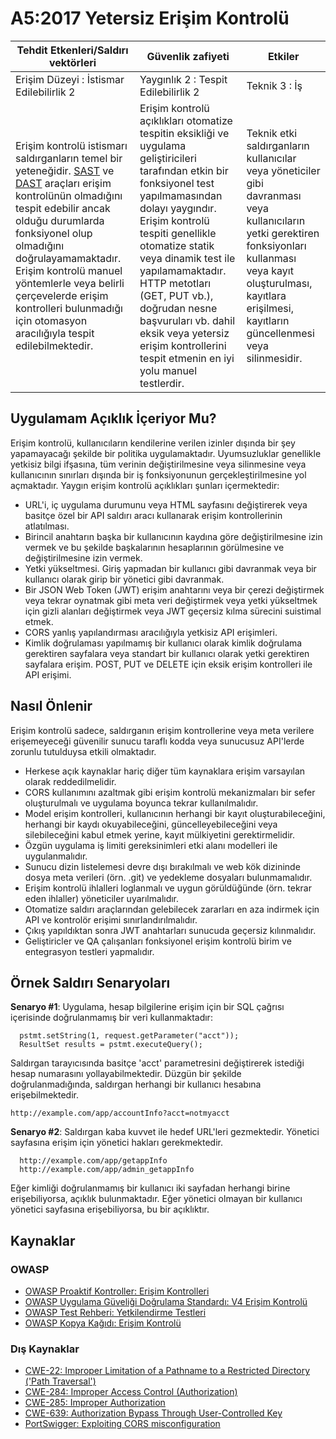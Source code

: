 # A5:2017 Yetersiz Erişim Kontrolü

| Tehdit Etkenleri/Saldırı vektörleri | Güvenlik zafiyeti  | Etkiler |
| -- | -- | -- |
| Erişim Düzeyi : İstismar Edilebilirlik 2 | Yaygınlık 2 : Tespit Edilebilirlik 2 | Teknik 3 : İş |
| Erişim kontrolü istismarı saldırganların temel bir yeteneğidir. [SAST](https://wiki.owasp.org/index.php/Source_Code_Analysis_Tools) ve [DAST](https://wiki.owasp.org/index.php/Category:Vulnerability_Scanning_Tools) araçları erişim kontrolünün olmadığını tespit edebilir ancak olduğu durumlarda fonksiyonel olup olmadığını doğrulayamamaktadır. Erişim kontrolü manuel yöntemlerle veya belirli çerçevelerde erişim kontrolleri bulunmadığı için otomasyon aracılığıyla tespit edilebilmektedir. | Erişim kontrolü açıklıkları otomatize tespitin eksikliği ve uygulama geliştiricileri tarafından etkin bir fonksiyonel test yapılmamasından dolayı yaygındır. Erişim kontrolü tespiti genellikle otomatize statik veya dinamik test ile yapılamamaktadır. HTTP metotları (GET, PUT vb.), doğrudan nesne başvuruları vb. dahil eksik veya yetersiz erişim kontrollerini tespit etmenin en iyi yolu manuel testlerdir. | Teknik etki saldırganların kullanıcılar veya yöneticiler gibi davranması veya kullanıcıların yetki gerektiren fonksiyonları kullanması veya kayıt oluşturulması, kayıtlara erişilmesi, kayıtların güncellenmesi veya silinmesidir. |

## Uygulamam Açıklık İçeriyor Mu?

Erişim kontrolü, kullanıcıların kendilerine verilen izinler dışında bir şey yapamayacağı şekilde bir politika uygulamaktadır. Uyumsuzluklar genellikle yetkisiz bilgi ifşasına, tüm verinin değiştirilmesine veya silinmesine veya kullanıcının sınırları dışında bir iş fonksiyonunun gerçekleştirilmesine yol açmaktadır. Yaygın erişim kontrolü açıklıkları şunları içermektedir:

* URL'i, iç uygulama durumunu veya HTML sayfasını değiştirerek veya basitçe özel bir API saldırı aracı kullanarak erişim kontrollerinin atlatılması.
* Birincil anahtarın başka bir kullanıcının kaydına göre değiştirilmesine izin vermek ve bu şekilde başkalarının hesaplarının görülmesine ve değiştirilmesine izin vermek.
* Yetki yükseltmesi. Giriş yapmadan bir kullanıcı gibi davranmak veya bir kullanıcı olarak girip bir yönetici gibi davranmak.
* Bir JSON Web Token (JWT) erişim anahtarını veya bir çerezi değiştirmek veya tekrar oynatmak gibi meta veri değiştirmek veya yetki yükseltmek için gizli alanları değiştirmek veya JWT geçersiz kılma sürecini suistimal etmek.
* CORS yanlış yapılandırması aracılığıyla yetkisiz API erişimleri.
* Kimlik doğrulaması yapılmamış bir kullanıcı olarak kimlik doğrulama gerektiren sayfalara veya standart bir kullanıcı olarak yetki gerektiren sayfalara erişim. POST, PUT ve DELETE için eksik erişim kontrolleri ile API erişimi.

## Nasıl Önlenir

Erişim kontrolü sadece, saldırganın erişim kontrollerine veya meta verilere erişemeyeceği güvenilir sunucu taraflı kodda veya sunucusuz API'lerde zorunlu tutulduysa etkili olmaktadır.

* Herkese açık kaynaklar hariç diğer tüm kaynaklara erişim varsayılan olarak reddedilmelidir.
* CORS kullanımını azaltmak gibi erişim kontrolü mekanizmaları bir sefer oluşturulmalı ve uygulama boyunca tekrar kullanılmalıdır.
* Model erişim kontrolleri, kullanıcının herhangi bir kayıt oluşturabileceğini, herhangi bir kaydı okuyabileceğini, güncelleyebileceğini veya silebileceğini kabul etmek yerine, kayıt mülkiyetini gerektirmelidir. 
* Özgün uygulama iş limiti gereksinimleri etki alanı modelleri ile uygulanmalıdır.
* Sunucu dizin listelemesi devre dışı bırakılmalı ve web kök dizininde dosya meta verileri (örn. .git) ve yedekleme dosyaları bulunmamalıdır.
* Erişim kontrolü ihlalleri loglanmalı ve uygun görüldüğünde (örn. tekrar eden ihlaller) yöneticiler uyarılmalıdır.
* Otomatize saldırı araçlarından gelebilecek zararları en aza indirmek için API ve kontrolör erişimi sınırlandırılmalıdır.
* Çıkış yapıldıktan sonra JWT anahtarları sunucuda geçersiz kılınmalıdır.
* Geliştiricler ve QA çalışanları fonksiyonel erişim kontrolü birim ve entegrasyon testleri yapmalıdır.

## Örnek Saldırı Senaryoları

**Senaryo #1**: Uygulama, hesap bilgilerine erişim için bir SQL çağrısı içerisinde doğrulanmamış bir veri kullanmaktadır:

```
  pstmt.setString(1, request.getParameter("acct"));
  ResultSet results = pstmt.executeQuery();
```

Saldırgan tarayıcısında basitçe 'acct' parametresini değiştirerek istediği hesap numarasını yollayabilmektedir. Düzgün bir şekilde doğrulanmadığında, saldırgan herhangi bir kullanıcı hesabına erişebilmektedir.

`http://example.com/app/accountInfo?acct=notmyacct`

**Senaryo #2**: Saldırgan kaba kuvvet ile hedef URL'leri gezmektedir. Yönetici sayfasına erişim için yönetici hakları gerekmektedir.

```
  http://example.com/app/getappInfo
  http://example.com/app/admin_getappInfo
```

Eğer kimliği doğrulanmamış bir kullanıcı iki sayfadan herhangi birine erişebiliyorsa, açıklık bulunmaktadır. Eğer yönetici olmayan bir kullanıcı yönetici sayfasına erişebiliyorsa, bu bir açıklıktır.

## Kaynaklar

### OWASP

* [OWASP Proaktif Kontroller: Erişim Kontrolleri](https://wiki.owasp.org/index.php/OWASP_Proactive_Controls#6:_Implement_Access_Controls)
* [OWASP Uygulama Güveliği Doğrulama Standardı: V4 Erişim Kontrolü](https://wiki.owasp.org/index.php/Category:OWASP_Application_Security_Verification_Standard_Project#tab=Home)
* [OWASP Test Rehberi: Yetkilendirme Testleri](https://wiki.owasp.org/index.php/Testing_for_Authorization)
* [OWASP Kopya Kağıdı: Erişim Kontrolü](https://wiki.owasp.org/index.php/Access_Control_Cheat_Sheet)

### Dış Kaynaklar

* [CWE-22: Improper Limitation of a Pathname to a Restricted Directory ('Path Traversal')](https://cwe.mitre.org/data/definitions/22.html)
* [CWE-284: Improper Access Control (Authorization)](https://cwe.mitre.org/data/definitions/284.html)
* [CWE-285: Improper Authorization](https://cwe.mitre.org/data/definitions/285.html)
* [CWE-639: Authorization Bypass Through User-Controlled Key](https://cwe.mitre.org/data/definitions/639.html)
* [PortSwigger: Exploiting CORS misconfiguration](https://portswigger.net/blog/exploiting-cors-misconfigurations-for-bitcoins-and-bounties)
